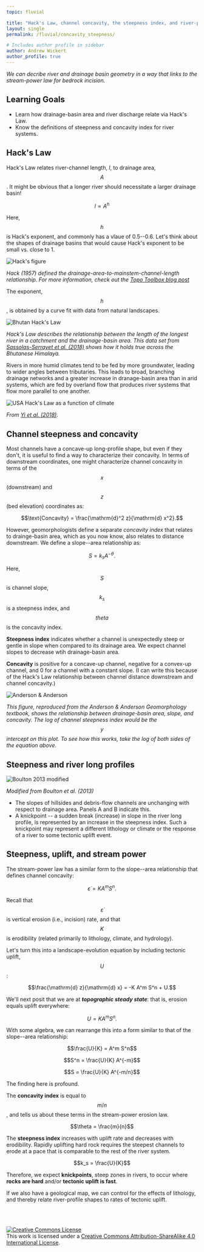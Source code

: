 ```yaml
---
topic: fluvial

title: "Hack's Law, channel concavity, the steepness index, and river-profile analysis"
layout: single
permalink: /fluvial/concavity_steepness/

# Includes author profile in sidebar
author: Andrew Wickert
author_profile: true
---
```


*We can decribe river and drainage basin geometry in a way that links to the stream-power law for bedrock incision.*

## Learning Goals
* Learn how drainage-basin area and river discharge relate via Hack's Law.
* Know the definitions of steepness and concavity index for river systems.

## Hack's Law

Hack's Law relates river-channel length, $l$, to drainage area, $$A$$. It might be obvious that a longer river should necessitate a larger drainage basin!

$$l \propto A^h$$

Here, $$h$$ is Hack's exponent, and commonly has a vlaue of 0.5--0.6. Let's think about the shapes of drainage basins that would cause Hack's exponent to be small vs. close to 1.

![Hack's figure](https://topotoolbox.files.wordpress.com/2020/04/hackslaw.png?w=705)

*Hack (1957) defined the drainage-area-to-mainstem-channel-length relationship. For more information, check out the [Topo Toolbox blog post](https://topotoolbox.wordpress.com/2020/04/12/calculating-hacks-law-using-topotoolbox/)*

The exponent, $$h$$, is obtained by a curve fit with data from natural landscapes.

![Bhutan Hack's Law](https://media.springernature.com/full/springer-static/image/art%3A10.1038%2Fs41467-018-06210-4/MediaObjects/41467_2018_6210_Fig1_HTML.png?as=webp)

*Hack's Law describes the relationship between the length of the longest river in a catchment and the drainage-basin area. This data set from [Sassolas-Serrayet et al. (2018)](https://www.nature.com/articles/s41467-018-06210-4) shows how it holds true across the Bhutanese Himalaya.*

Rivers in more humid climates tend to be fed by more groundwater, leading to wider angles between tributaries. This leads to broad, branching drainage networks and a greater increase in dranage-basin area than in arid systems, which are fed by overland flow that produces river systems that flow more parallel to one another.

![USA Hack's Law as a function of climate](https://royalsocietypublishing.org/cms/asset/2b87c479-f23a-4b1e-b941-a2c8bb019b4c/rspa20180081f01.jpg)

*From [Yi et al. (2018)](https://royalsocietypublishing.org/doi/10.1098/rspa.2018.0081).*


## Channel steepness and concavity

Most channels have a concave-up long-profile shape, but even if they don't, it is useful to find a way to characterize their concavity. In terms of downstream coordinates, one might characterize channel concavity in terms of the $$x$$ (downstream) and $$z$$ (bed elevation) coordinates as:

$$\text{Concavity} = \frac{\mathrm{d}^2 z}{\mathrm{d} x^2}.$$

However, geomorphologists define a separate *concavity index* that relates to drainge-basin area, which as you now know, also relates to distance downstream. We define a slope--area relationship as:

$$S = k_s A^{-\theta}.$$

Here, $$S$$ is channel slope, $$k_s$$ is a steepness index, and $$theta$$ is the concavity index.

**Steepness index** indicates whether a channel is unexpectedly steep or gentle in slope when compared to its drainage area. We expect channel slopes to decrease wtih drainage-basin area.

**Concavity** is positive for a concave-up channel, negative for a convex-up channel, and 0 for a channel with a constant slope. (I can write this because of the Hack's Law relationship between channel distance downstream and channel concavity.)

![Anderson & Anderson](/assets/images/fluvial/13_GR01_slope_area_concavity.jpg)

*This figure, reproduced from the Anderson & Anderson Geomorphology textbook, shows the relationship between drainage-basin area, slope, and concavity. The log of channel steepness index would be the $$y$$ intercept on this plot. To see how this works, take the log of both sides of the equation above.*


## Steepness and river long profiles

![Boulton 2013 modified](/assets/images/fluvial/long_profile_steepness_concavity_boulton.png)

*Modified from Boulton et al. (2013)*

* The slopes of hillsides and debris-flow channels are unchanging with respect to drainage area. Panels A and B indicate this.
* A knickpoint -- a sudden break (increase) in slope in the river long profile, is represented by an increase in the steepness index. Such a knickpoint may represent a different lithology or climate or the response of a river to some tectonic uplift event.


## Steepness, uplift, and stream power

The stream-power law has a similar form to the slope--area relationship that defines channel concavity:

$$\dot{\varepsilon} = K A^m S^n.$$

Recall that $$\dot{\varepsilon}$$ is vertical erosion (i.e., incision) rate, and that $$K$$ is erodibility (related primarily to lithology, climate, and hydrology).

Let's turn this into a landscape-evolution equation by including tectonic uplift, $$U$$:

$$\frac{\mathrm{d} z}{\mathrm{d} x} = -K A^m S^n + U.$$

We'll next posit that we are at ***topographic steady state***: that is, erosion equals uplift everywhere:

$$U = K A^m S^n.$$

With some algebra, we can rearrange this into a form similar to that of the slope--area relationship:

$$\frac{U}{K} = A^m S^n$$

$$S^n = \frac{U}{K} A^{-m}$$

$$S = \frac{U}{K} A^{-m/n}$$

The finding here is profound.

The **concavity index** is equal to $$m/n$$, and tells us about these terms in the stream-power erosion law.

$$\theta = \frac{m}{n}$$

The **steepness index** increases with uplift rate and decreases with erodibility. Rapidly uplifting hard rock requires the steepest channels to erode at a pace that is comparable to the rest of the river system.

$$k_s = \frac{U}{K}$$

Therefore, we expect **knickpoints**, steep zones in rivers, to occur where **rocks are hard** and/or **tectonic uplift is fast**.

If we also have a geological map, we can control for the effects of lithology, and thereby relate river-profile shapes to rates of tectonic uplift.


<br/>
<br/>

<a rel="license" href="http://creativecommons.org/licenses/by-sa/4.0/"><img alt="Creative Commons License" style="border-width:0" src="https://i.creativecommons.org/l/by-sa/4.0/88x31.png" /></a><br />This work is licensed under a <a rel="license" href="http://creativecommons.org/licenses/by-sa/4.0/">Creative Commons Attribution-ShareAlike 4.0 International License</a>.
